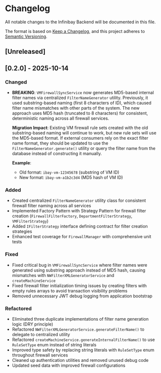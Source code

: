 # Changelog

All notable changes to the Infinibay Backend will be documented in this file.

The format is based on [Keep a Changelog](https://keepachangelog.com/en/1.0.0/),
and this project adheres to [Semantic Versioning](https://semver.org/spec/v2.0.0.html).

## [Unreleased]

## [0.2.0] - 2025-10-14

### Changed

- **BREAKING**: `VMFirewallSyncService` now generates MD5-based internal filter names via centralized `FilterNameGenerator` utility. Previously, it used substring-based naming (first 8 characters of ID), which caused filter name mismatches with other parts of the system. The new approach uses MD5 hash (truncated to 8 characters) for consistent, deterministic naming across all firewall services.

  **Migration Impact**: Existing VM firewall rule sets created with the old substring-based naming will continue to work, but new rule sets will use the MD5-based format. If external consumers rely on the exact filter name format, they should be updated to use the `FilterNameGenerator.generate()` utility or query the filter name from the database instead of constructing it manually.

  **Example**:
  - Old format: `ibay-vm-12345678` (substring of VM ID)
  - New format: `ibay-vm-a1b2c3d4` (MD5 hash of VM ID)

### Added

- Created centralized `FilterNameGenerator` utility class for consistent firewall filter naming across all services
- Implemented Factory Pattern with Strategy Pattern for firewall filter creation (`FirewallFilterFactory`, `DepartmentFilterStrategy`, `VMFilterStrategy`)
- Added `IFilterStrategy` interface defining contract for filter creation strategies
- Enhanced test coverage for `FirewallManager` with comprehensive unit tests

### Fixed

- Fixed critical bug in `VMFirewallSyncService` where filter names were generated using substring approach instead of MD5 hash, causing mismatches with `NWFilterXMLGeneratorService` and `createMachineService`
- Fixed firewall filter initialization timing issues by creating filters with empty rules arrays to avoid transaction visibility problems
- Removed unnecessary JWT debug logging from application bootstrap

### Refactored

- Eliminated three duplicate implementations of filter name generation logic (DRY principle)
- Refactored `NWFilterXMLGeneratorService.generateFilterName()` to delegate to centralized utility
- Refactored `createMachineService.generateInternalFilterName()` to use `RuleSetType` enum instead of string literals
- Improved type safety by replacing string literals with `RuleSetType` enum throughout firewall services
- Cleaned up authentication utilities and removed unused debug code
- Updated seed data with improved firewall configurations
